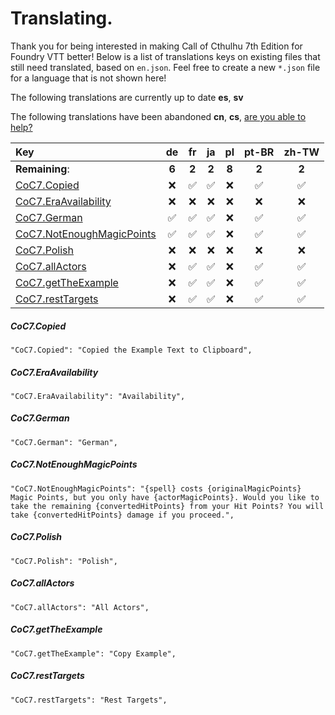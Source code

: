 # Translating.

Thank you for being interested in making Call of Cthulhu 7th Edition for Foundry VTT better! Below is a list of translations keys on existing files that still need translated, based on `en.json`. Feel free to create a new `*.json` file for a language that is not shown here!

The following translations are currently up to date **es**, **sv**

The following translations have been abandoned **cn**, **cs**, [are you able to help?](./ABANDONED.md)

| Key                                                    |    de    |    fr    |    ja    |    pl    |  pt-BR   |  zh-TW   |
| :----------------------------------------------------- | :------: | :------: | :------: | :------: | :------: | :------: |
| **Remaining**:                                         |  **6**   |  **2**   |  **2**   |  **8**   |  **2**   |  **2**   |
| [CoC7.Copied](#coc7copied)                             | &#x274C; | &#9989;  | &#9989;  | &#x274C; | &#9989;  | &#9989;  |
| [CoC7.EraAvailability](#coc7eraavailability)           | &#x274C; | &#x274C; | &#x274C; | &#x274C; | &#x274C; | &#x274C; |
| [CoC7.German](#coc7german)                             | &#9989;  | &#9989;  | &#9989;  | &#x274C; | &#9989;  | &#9989;  |
| [CoC7.NotEnoughMagicPoints](#coc7notenoughmagicpoints) | &#9989;  | &#9989;  | &#9989;  | &#x274C; | &#9989;  | &#9989;  |
| [CoC7.Polish](#coc7polish)                             | &#x274C; | &#x274C; | &#x274C; | &#x274C; | &#x274C; | &#x274C; |
| [CoC7.allActors](#coc7allactors)                       | &#x274C; | &#9989;  | &#9989;  | &#x274C; | &#9989;  | &#9989;  |
| [CoC7.getTheExample](#coc7gettheexample)               | &#x274C; | &#9989;  | &#9989;  | &#x274C; | &#9989;  | &#9989;  |
| [CoC7.restTargets](#coc7resttargets)                   | &#x274C; | &#9989;  | &#9989;  | &#x274C; | &#9989;  | &#9989;  |

##### CoC7.Copied

`"CoC7.Copied": "Copied the Example Text to Clipboard",`

##### CoC7.EraAvailability

`"CoC7.EraAvailability": "Availability",`

##### CoC7.German

`"CoC7.German": "German",`

##### CoC7.NotEnoughMagicPoints

`"CoC7.NotEnoughMagicPoints": "{spell} costs {originalMagicPoints} Magic Points, but you only have {actorMagicPoints}. Would you like to take the remaining {convertedHitPoints} from your Hit Points? You will take {convertedHitPoints} damage if you proceed.",`

##### CoC7.Polish

`"CoC7.Polish": "Polish",`

##### CoC7.allActors

`"CoC7.allActors": "All Actors",`

##### CoC7.getTheExample

`"CoC7.getTheExample": "Copy Example",`

##### CoC7.restTargets

`"CoC7.restTargets": "Rest Targets",`
